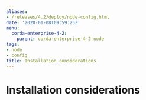 ```yaml
---
aliases:
- /releases/4.2/deploy/node-config.html
date: '2020-01-08T09:59:25Z'
menu:
  corda-enterprise-4-2:
    parent: corda-enterprise-4-2-node
tags:
- node
- config
title: Installation considerations
---
```



# Installation considerations



